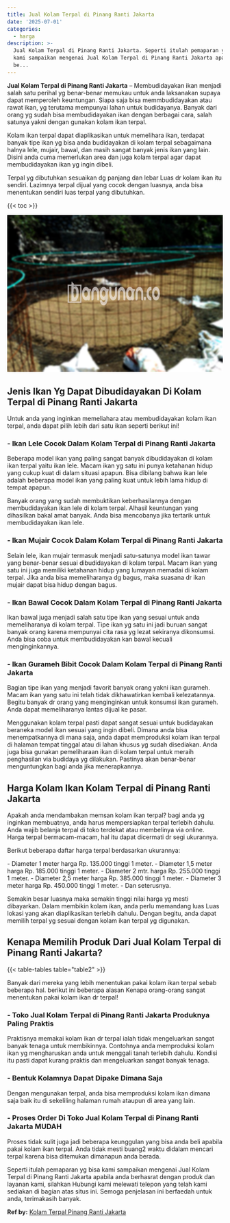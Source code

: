 ```yaml
---
title: Jual Kolam Terpal di Pinang Ranti Jakarta
date: '2025-07-01'
categories:
  - harga
description: >-
  Jual Kolam Terpal di Pinang Ranti Jakarta. Seperti itulah pemaparan yg bisa
  kami sampaikan mengenai Jual Kolam Terpal di Pinang Ranti Jakarta apabila anda
  be...
---
```


**Jual Kolam Terpal di Pinang Ranti Jakarta** – Membudidayakan ikan menjadi salah satu perihal yg benar-benar memukau untuk anda laksanakan supaya dapat memperoleh keuntungan. Siapa saja bisa memmbudidayakan atau rawat ikan, yg terutama mempunyai lahan untuk budidayanya. Banyak dari orang yg sudah bisa membudidayakan ikan dengan berbagai cara, salah satunya yakni dengan gunakan kolam ikan terpal.

Kolam ikan terpal dapat diaplikasikan untuk memelihara ikan, terdapat banyak tipe ikan yg bisa anda budidayakan di kolam terpal sebagaimana halnya lele, mujair, bawal, dan masih sangat banyak jenis ikan yang lain. Disini anda cuma memerlukan area dan juga kolam terpal agar dapat membudidayakan ikan yg ingin dibeli.

Terpal yg dibutuhkan sesuaikan dg panjang dan lebar Luas dr kolam ikan itu sendiri. Lazimnya terpal dijual yang cocok dengan luasnya, anda bisa menentukan sendiri luas terpal yang dibutuhkan.

{{< toc >}}

![Jual Kolam Terpal di Pinang Ranti Jakarta](/images/jual-kolam-terpal-17.png)

## Jenis Ikan Yg Dapat Dibudidayakan Di Kolam Terpal di Pinang Ranti Jakarta

Untuk anda yang inginkan memeliahara atau membudidayakan kolam ikan terpal, anda dapat pilih lebih dari satu ikan seperti berikut ini!

### \- Ikan Lele Cocok Dalam Kolam Terpal di Pinang Ranti Jakarta

Beberapa model ikan yang paling sangat banyak dibudidayakan di kolam ikan terpal yaitu ikan lele. Macam ikan yg satu ini punya ketahanan hidup yang cukup kuat di dalam situasi apapun. Bisa dibilang bahwa ikan lele adalah beberapa model ikan yang paling kuat untuk lebih lama hidup di tempat apapun.

Banyak orang yang sudah membuktikan keberhasilannya dengan membudidayakan ikan lele di kolam terpal. Alhasil keuntungan yang dihasilkan bakal amat banyak. Anda bisa mencobanya jika tertarik untuk membudidayakan ikan lele.

### \- Ikan Mujair Cocok Dalam Kolam Terpal di Pinang Ranti Jakarta

Selain lele, ikan mujair termasuk menjadi satu-satunya model ikan tawar yang benar-benar sesuai dibudidayakan di kolam terpal. Macam ikan yang satu ini juga memiliki ketahanan hidup yang lumayan memadai di kolam terpal. Jika anda bisa memeliharanya dg bagus, maka suasana dr ikan mujair dapat bisa hidup dengan bagus.

### \- Ikan Bawal Cocok Dalam Kolam Terpal di Pinang Ranti Jakarta

Ikan bawal juga menjadi salah satu tipe ikan yang sesuai untuk anda memeliharanya di kolam terpal. Tipe ikan yg satu ini jadi buruan sangat banyak orang karena mempunyai cita rasa yg lezat sekiranya dikonsumsi. Anda bisa coba untuk membudidayakan kan bawal kecuali menginginkannya.

### \- Ikan Gurameh Bibit Cocok Dalam Kolam Terpal di Pinang Ranti Jakarta

Bagian tipe ikan yang menjadi favorit banyak orang yakni ikan gurameh. Macam ikan yang satu ini telah tidak dikhawatirkan kembali kelezatannya. Begitu banyak dr orang yang menginginkan untuk konsumsi ikan gurameh. Anda dapat memeliharanya lantas dijual ke pasar.

Menggunakan kolam terpal pasti dapat sangat sesuai untuk budidayakan beraneka model ikan sesuai yang ingin dibeli. Dimana anda bisa menempatkannya di mana saja, anda dapat memproduksi kolam ikan terpal di halaman tempat tinggal atau di lahan khusus yg sudah disediakan. Anda juga bisa gunakan pemeliharaan ikan di kolam terpal untuk meraih penghasilan via budidaya yg dilakukan. Pastinya akan benar-benar menguntungkan bagi anda jika menerapkannya.

## Harga Kolam Ikan Kolam Terpal di Pinang Ranti Jakarta

Apakah anda mendambakan memsan kolam ikan terpal? bagi anda yg inginkan membuatnya, anda harus mempersiapkan terpal terlebih dahulu. Anda wajib belanja terpal di toko terdekat atau membelinya via online. Harga terpal bermacam-macam, hal itu dapat dicermati dr segi ukurannya.

Berikut beberapa daftar harga terpal berdasarkan ukurannya:

\- Diameter 1 meter harga Rp. 135.000 tinggi 1 meter. - Diameter 1,5 meter harga Rp. 185.000 tinggi 1 meter. - Diameter 2 mtr. harga Rp. 255.000 tinggi 1 meter. - Diameter 2,5 meter harga Rp. 385.000 tinggi 1 meter. - Diameter 3 meter harga Rp. 450.000 tinggi 1 meter. - Dan seterusnya.

Semakin besar luasnya maka semakin tinggi nilai harga yg mesti dibayarkan. Dalam membikin kolam ikan, anda perlu memandang luas Luas lokasi yang akan diaplikasikan terlebih dahulu. Dengan begitu, anda dapat memilih terpal yg sesuai dengan kolam ikan terpal yg digunakan.

## Kenapa Memilih Produk Dari Jual Kolam Terpal di Pinang Ranti Jakarta?

{{< table-tables table="table2" >}}

Banyak dari mereka yang lebih menentukan pakai kolam ikan terpal sebab beberapa hal. berikut ini beberapa alasan Kenapa orang-orang sangat menentukan pakai kolam ikan dr terpal!

### \- Toko Jual Kolam Terpal di Pinang Ranti Jakarta Produknya Paling Praktis

Praktisnya memakai kolam ikan dr terpal ialah tidak mengeluarkan sangat banyak tenaga untuk membikinnya. Contohnya anda memproduksi kolam ikan yg mengharuskan anda untuk menggali tanah terlebih dahulu. Kondisi itu pasti dapat kurang praktis dan mengeluarkan sangat banyak tenaga.

### \- Bentuk Kolamnya Dapat Dipake Dimana Saja

Dengan mengunakan terpal, anda bisa memproduksi kolam ikan dimana saja baik itu di sekeliling halaman rumah ataupun di area yang lain.

### \- Proses Order Di Toko Jual Kolam Terpal di Pinang Ranti Jakarta MUDAH

Proses tidak sulit juga jadi beberapa keunggulan yang bisa anda beli apabila pakai kolam ikan terpal. Anda tidak mesti buang2 waktu didalam mencari terpal karena bisa ditemukan dimanapun anda berada.

Seperti itulah pemaparan yg bisa kami sampaikan mengenai Jual Kolam Terpal di Pinang Ranti Jakarta apabila anda berhasrat dengan produk dan layanan kami, silahkan Hubungi kami melewati telepon yang telah kami sediakan di bagian atas situs ini. Semoga penjelasan ini berfaedah untuk anda, terimakasih banyak.

**Ref by:** [Kolam Terpal Pinang Ranti Jakarta](https://id.wikipedia.org/wiki/Kolam)
